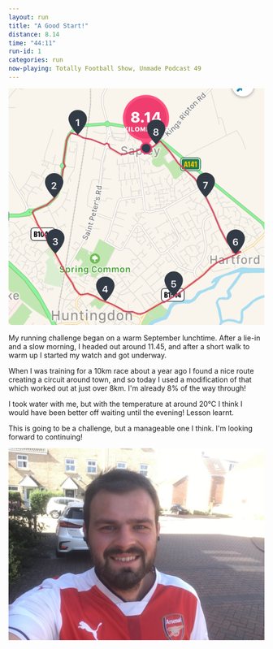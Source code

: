 ```yaml
---
layout: run
title: "A Good Start!"
distance: 8.14
time: "44:11"
run-id: 1
categories: run
now-playing: Totally Football Show, Unmade Podcast 49
---
```


![A map from Fitbit of my run](/assets/images/2020-09-19/fitbit-map.png)

My running challenge began on a warm September lunchtime. After a lie-in and a slow morning, I headed out around 11.45, and after a short walk to warm up I started my watch and got underway.

When I was training for a 10km race about a year ago I found a nice route creating a circuit around town, and so today I used a modification of that which worked out at just over 8km. I'm already 8% of the way through!

I took water with me, but with the temperature at around 20°C I think I would have been better off waiting until the evening! Lesson learnt.

This is going to be a challenge, but a manageable one I think. I'm looking forward to continuing!

![A picture from after the run](/assets/images/2020-09-19/after.jpg)
